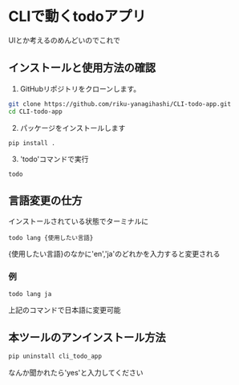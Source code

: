 # CLIで動くtodoアプリ

UIとか考えるのめんどいのでこれで

## インストールと使用方法の確認

1. GitHubリポジトリをクローンします。

```sh
git clone https://github.com/riku-yanagihashi/CLI-todo-app.git
cd CLI-todo-app
```

2. パッケージをインストールします
```
pip install .
```

3. 'todo'コマンドで実行
```
todo
```

## 言語変更の仕方
インストールされている状態でターミナルに
```
todo lang {使用したい言語}
```
{使用したい言語}のなかに'en','ja'のどれかを入力すると変更される
### 例
```
todo lang ja
```
上記のコマンドで日本語に変更可能

## 本ツールのアンインストール方法
```sh
pip uninstall cli_todo_app
```
なんか聞かれたら'yes'と入力してください
